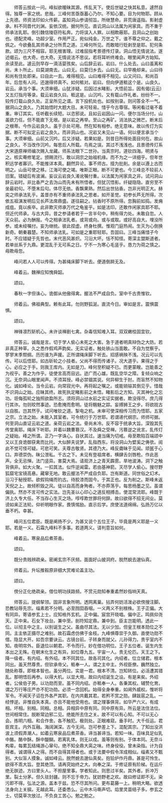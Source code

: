 <!-- { "loadSidebar": true } -->
　　师答云按此一问。峰拟欲暧昧其源。传乱天下。使后世疑之快其私意。遽然自得。独尊一家之统。悲哉。三峰何苦亟亟蓄心乃尔。不知心要。目为何物耶。顾从上先德。师资法印如火传薪。盖知洞山参请彻旨。所继慧命。非荒唐遥指。影射虚承。料不同晋代刘渊。妄依汉统。据何所见。直讥洞山以法属为闲家具。而不重于师承法乳耶。倒引魏信陵窃符私奔。力将误入人罪。以相欺蔽耶。且洞山之创始也。德配灵峰。功超少室。作用严正。宛似纯金。万世之下。谁不尊之仰之。戴之佩之。今欲叠乱其师承之分所贯之道。三峰何所见。而敢暗行贬剥至是耶。犯何条款。颂为三尺不相容。耶无根害理。过难屈指考景德传灯录。洞山悟无情说法。遂述偈云。也大奇。也大奇。无情说法不思议。若将耳听终难会。眼里闻声方始知。余读至此。遽云则早存一滴活婴孩矣。山后辞云岩。岩曰。什么处去。山曰虽离和尚。未卜所止。曰莫湖南去。山曰无。曰莫归乡去。山曰无。曰早晚却来。山曰待和尚有住处即来。曰自此一去。难得相见。山曰难得不相见。山又问曰。和尚百年。后忽有人问。还邈得师真不。如何秪对。岩曰。但向伊道秪这个是。山良久。岩云。承当个事。大须审细。山犹涉疑。后因过水睹影。大悟前旨。因有偈(云云)又五灯指月等录。载云岩良久曰。秪这是。山沉吟。又有载山作礼者。纷纷不一。较传灯载山良久处。正呈所见之谓。言下投机处也。如按别录。则问答全不一气。据洞山之良久。乃其始悟时大题大目。未可轻易。惜乎今古尊宿。等闲看过毫不着重。审订其实。任听截长续短。以恣邪说。且如云岩因山一问。便尔当场分付。山虽欲力任。但不能直下无垠。是以岩之再举。至山之再矿。消法执之微芒。断末后之根蒂。今作云岩良久。虽于示处可用。然在知有相参。绝无意味。故以传灯为实据。断不可拟定云岩之良久。而非洞山也。况岩又未见山一语。何以便言承当个事。大须审细。山前又沉吟。后又涉疑。若果如是。则昔日所得处面目何在。故山之良久。不当改作沉吟。每思后人所载。鸟焉之误。其过不浅浅也。且景德传灯系大宋道原禅师编次赐入龙藏。师系法眼下二世孙。当真宗时。道钦四海。明贤与之。核实蓦修笔定。颁赐流行。敢以洞宗之始祖机缘。而不为之一详细乎。但年世积远学者寡识。不能推详本真。翻然异论。事不师古。擅为批削。余是以遵上古而明之。山岳可使之移。江海可使之竭。唯斯正眼。断不可更也。今三峰总不较前人旧案。错疑后有波澜。妄议云岩良久淆讹嘱付重。以法属为闲家具之非。试问洞山辞云岩时。非比香严之去沩山而先未有所悟者。但犹沉悟影。纤疑隐隐。直穷至不坐最初句。不堕末后句。体尽无依。香飘果熟。然后出世拈香。岂非光明正大。赫奕之师承法乳乎。盖昔亦有不重师承法乳之恩者。如开圣觉。初参长芦无所得。次依五祖演发明后见长芦法席鼎盛。遂往嗣之。拈香时不原所得。忽胸前如捣。发痈成疽。竟以疾卒。此非欺灭师承万代之龟鉴乎。如是法印。还敢作闲家具耶不耶。但近代师承。与古大异。昔之参请者若于一言半句中。稍有得力处。未敢自忽。人天众前。必为酬报。今之相承法乳者。或背或向。或与或取。或好高自大。埋没所参。或未经嘱付。妄为继统。彼此捏虚。终身杜撰。惟观门庭热闹。生灭为心倒换新奇。朝秦暮楚。不知师承法乳。可如是之重耶轻耶。吾固曰。三峰当痛惜子今时。不应错疑于先哲也。末代恶风甚炽。习沿大坏。恬不知怪。寄深主盟斯道者。若单丝系于九鼎。更混乱于无可系之日。宁不一为寒心毛竖乎。恳力为荷之慎之。毋欺毋忽。

　　峰问若人人可以传得。为甚绳床脚下听去。便道倒屙无及。

　　峰着云。魏禅应知愧舜韶。

　　颂曰。

　　春秋一字但诛心。诡御从他傲得禽。握法不严成自负。室中千古贵惟钦。

　　师着云。佛祖典型。赖有此耳。勿则野狐涎。直流今日。审如是言。震惧震惧。

　　颂曰。

　　神锋凛烈斩机心。未许谈禅剧七禽。杂毒信知难入耳。双双嫩桂固宜钦。

　　师答云。诚哉是言。切于学人偷心未死之大害。急于道者明真辩伪之大防。若非真正种草。久之悉作假鸡声韵矣。无实证者。触处铁山当面敢。不自为觉察乎。寥寥末季颓纲。历历谁为声援。正所谓绳床脚下听去。招感祸殃不浅。况云可以先传。可以后悟耶。如古斫轮之小技者。父尚不得而传诸子。况大道乎。果得之于心。必应之于手。则我王库内。无如是刀。峰何至积疑不已。而更蒙瞍。岂能善之为视乎。善之为作乎。徒使言高而目远。迹广而心雄。既乱空华之障。复倾众响之沉。无奈洞山眼里闻声。不须耳授。峰必禁锢其说。何异柳生于肘。而盲然不知物化。诚如峰论。当令云岩。向常寂光中。再将起之嘱之。或能销镕其倒见乎。惜哉不识洞山之始。应昧其终。故死执定睹影前之未悟。睹影后之方知。灭其神化之忘功。诳侮孤轮之独照欲盈所志。须将洞山过水前之实证实据者。欺没得尽。庶几得行其诈。勿则皎然事迹。恐愈掩而愈明。徒将魑魅之踪。妄搏狮王之步。将欲戕古以自胜。岂其然乎。试问唯钦之道。掣电之机。未审可使深相传习而为悟耶。五家之宗。立法之始。未能入其室者。可令统行于万世耶。若谓递代纲宗。师师可据。何至洞山直证云岩之道。亲荷云岩之法。骨尚未冷。反不容于统承大旨。深毁其先传堂奥耶。绳床下听耶。并着以魏曹篡汉。不及舜之受禅。污篡逆之讹言。乱传灯之疑始。峰之所谓。正乃一字诛心。自状其过。速当痛为切戒。毋至欺陷百端颂中又以王良诡御获禽而比托。大似醉夫说梦。乱指西东。将没洞山为嬖奚之俦欤。阅此不觉可怪可疑。可悲可笑。夫尊古敬贤。其德乃大。峰反聋昧于见闻。顽嚚于心口。弃德崇伪。昧公泄私。千古之下。未见有登祖席者。横肆舌剑唇枪。作此恶声。全无忌惮。法门竖异。害莫大焉。请观济上之青天霹雳。旱地波涛。洞下之触背俱非。如大火聚。一扣其法。似忤逆闻雷。若由基神箭。灭尽学人偷心。搜尽野狐窟宅宝镜高悬。藏窜无地。敢云握法不严成自负耶。岂有斯道。同世俗之幻术。沿习于秘授耶。欲假钩绳而钓古。待胶漆而固今。于其正也。反为削之。斯峰未返天倪之上。故倾积毁之风。徒以自高而身殉者。不亦莽荡乎。每思杨墨之见。虽谓偏执。然亦不言可传之实法。岂先圣以心印心之道反相搏击。使混常流耶。峰既于济上久专大任。不当存心生灭之场。啍啍欺世罪将何辞。故曰欲得不招无间业。莫谤如来正法轮。仰祈明眼作家。畏慎惕励。直示后学。庶使法道绵绵。弘扬万亿以垂不朽。幸甚。

　　峰问五位君臣。既是阐扬不少。为甚又说个五位王子。毕竟是两义耶是一义耶。若是一义。石霜九峰料不多事。若道两义。请判意旨如何。

　　峰着云。寒泉品后煮茶香。

　　颂曰。

　　既分贵贱辨疏亲。密阐玄宗不厌频。面面好山披洞府。脱然蜕去邈仙真。

　　师着云。升坛推毂原非细大赏难论盖主功。

　　颂曰。

　　傍分正化绝疏亲。借位明功挟路频。不赏元勋知奉重砉然妙指响天真。

　　师答云。提纲挈领。固非言象所明。透网离巢。拈弄何妨活泼必欲傍搜注脚。恐教玷辱先宗。缁素若不分明。必至囫囵吞咽。一义两义不别根株。王子正偏。大有同异。寄语参玄上士。应知格外玄机。正中偏。宸宫开晓唱。偏中正。鸣佩仰尧天。正中来。石女下妆台。兼中至。剖符知定鼎。兼中到。臣主岂能明。透此一位。以彻主中之主。以别诞生之父。虽曲尽其法。无以少加。但皇王根本勋位之不同。主主依正摄尽之难别。故石霜虑仿佛于金枝。九峰惧尊崇于久御。直使功勋不借。隐显大开。如吾宗要诀云。古镜台前。子转身而就父。儿孙得力。贵乎室内不知。夜明帘外。臣退位以朝君。不令而行。妙在借功明位。王子五位者。诞生内生本出之无殊。在朝末化生之有异。如位尊九五。宇宙一人。贵无伦匹。天王之下。降一级者。有内绍。有外绍。本不同其位。故各司其化。内绍者。位立储君。根本同出。虽天然尊贵。但钦承帝父。秪奉一人。谓之主中主。外视臣僚。巍然独立。随处称尊。即根本智也。虽分两位。实是一君。根本不清。岂知转位。必活遭其错乱。那明悟后再参。以得大机。以显大用。故曰内绍诞生之设。有是来矣。外绍者。公侯伯子男。以功勋而至。虽不同内绍。亦秪奉一人。各秉其权。辅赞化育。谓之万行等庄严亦不犯功勋。必须一念回机。始得全身奉重。如阃外威权。惟听将军令。不闻天子诏在外各严其职。在内共戴其君。若矜不赏之勋。肆跋扈之乱。一经悖逆。非惟自失本真。亦且不能他受用也。谓之理事俱背。如华严六义。有成相。坏相。别相。同相。总相。异相异中原有同。同中原有异。所云是法住法位。世间相常住。脱断常边邪二见。绝能所去住之关。故不可以有心知。不可以无心会。拣明六相。和合作舍。各不触犯。极则处。正眼难窥。垂手时。大千任运。君臣宾主。内外互融。海阔渊深。古今无间。岂可参差上下。混配其宗。了知出没洪波上须假弄潮人。如着云寒泉品后煮茶香。谛当甚谛当。若知一味。百味具足似乳中酪。酪中酥。酥中醍醐。若离乳体。则无以成。虽等则有别。于体本同。无奈斗构辈。每累瓦结绳游心窜句。绝不知全鼎大脔之味。终身役役。曾未染指。计为自得者。诚谓得人之得。而不自得其得者也。或于法要中假令浑成相似。缁素又不甄别。大似盲人摸象。诚如峰云。脱然蜕去邈仙真矣。抱铅炉作丹鼎。甚是可怜生。欲得不乖大旨。登其绝顶。请再究始终之大。向奉之深。于修证原有阶梯。在运斤绝无朕迹。方曰里头人。不担屋里事。学者知此。则思过半矣。其外者。折冲万里。裂土分茅。但久驻封疆。则不忘于帝力。犹妨野老之欢。故曰修证即不无。染污即不得。弘法之源。盖本于兹。恐不尽其所问。更布葛藤一上。稍明大略。欲透法身向上关捩。无越此耳。还委悉么。云中木马嘶声切。焰里灵苗结子多。参玄之士。切莫草次放过。不负良工苦心。勉之勉之。

